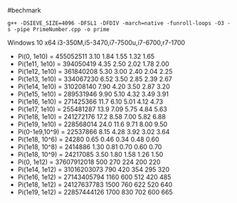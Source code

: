 #bechmark
  
    g++ -DSIEVE_SIZE=4096 -DFSL1 -DFDIV -march=native -funroll-loops -O3 -s -pipe PrimeNumber.cpp -o prime
Windows 10 x64               i3-350M,i5-3470,i7-7500u,i7-6700,r7-1700

* Pi(0,    1e10) = 455052511    3.10   1.84    1.55     1.32    1.65
* Pi(1e11, 1e10) = 394050419    4.35   2.50    2.02     1.78    2.00
* Pi(1e12, 1e10) = 361840208    5.30   3.00    2.40     2.04    2.25
* Pi(1e13, 1e10) = 334067230    6.52   3.50    2.85     2.39    2.67
* Pi(1e14, 1e10) = 310208140    7.90   4.20    3.50     2.87    3.20
* Pi(1e15, 1e10) = 289531946    9.90   5.10    4.32     3.49    3.91
* Pi(1e16, 1e10) = 271425366    11.7   6.10    5.01     4.12    4.73
* Pi(1e17, 1e10) = 255481287    13.9   7.09    5.75     4.84    5.63
* Pi(1e18, 1e10) = 241272176    17.2   8.58    7.00     5.82    6.88
* Pi(1e19, 1e10) = 228568014    24.0   11.6    9.71     8.00    9.50
* Pi(0-1e9,10^9) = 22537866     8.15   4.28    3.92     3.02    3.64
* Pi(1e18, 10^6) = 24280        0.65   0.46    0.34     0.48    0.60
* Pi(1e18, 10^8) = 2414886      1.30   0.81    0.70     0.60    0.70
* Pi(1e18, 10^9) = 24217085     3.50   1.80    1.58     1.26    1.50
* Pi(0,    1e12) = 37607912018  500    270     224      200     220
* Pi(1e14, 1e12) = 31016203073  790    420     354      295     320
* Pi(1e16, 1e12) = 27143405794  1160   600     512      420     485
* Pi(1e18, 1e12) = 24127637783  1500   760     622      520     640
* Pi(1e19, 1e12) = 22857444126  1700   830     702      600     665
